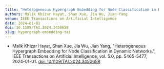 ```yaml
---
title: "Heterogeneous Hypergraph Embedding for Node Classification in Dynamic Networks"
authors: Malik Khizar Hayat, Shan Xue, Jia Wu, Jian Yang
venue: IEEE Transactions on Artificial Intelligence
date: 2024-01-01
doi: 10.1109/TAI.2024.3450658
slug: hypergraph-embedding-tai
---
```


- Malik Khizar Hayat, Shan Xue, Jia Wu, Jian Yang, "Heterogeneous Hypergraph Embedding for Node Classification in Dynamic Networks.", IEEE Transactions on Artificial Intelligence, vol. 5.0, pp. 5465-5477, 2024-01-01. [doi: 10.1109/TAI.2024.3450658](10.1109/TAI.2024.3450658)
